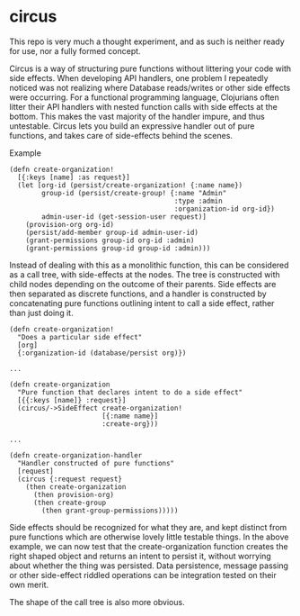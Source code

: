 # circus

This repo is very much a thought experiment, and as such is neither ready
for use, nor a fully formed concept.

Circus is a way of structuring pure functions without littering your code with
side effects. When developing API handlers, one problem I repeatedly noticed
was not realizing where Database reads/writes or other side effects were
occurring. For a functional programming language, Clojurians often litter
their API handlers with nested function calls with side effects at the bottom.
This makes the vast majority of the handler impure, and thus untestable.
Circus lets you build an expressive handler out of pure functions, and takes
care of side-effects behind the scenes.

Example
```
(defn create-organization!
  [{:keys [name] :as request}]
  (let [org-id (persist/create-organization! {:name name})
        group-id (persist/create-group! {:name "Admin"
                                         :type :admin
                                         :organization-id org-id})
        admin-user-id (get-session-user request)]
    (provision-org org-id)
    (persist/add-member group-id admin-user-id)
    (grant-permissions group-id org-id :admin)
    (grant-permissions group-id group-id :admin)))
```
Instead of dealing with this as a monolithic function, this can be considered
as a call tree, with side-effects at the nodes. The tree is constructed with
child nodes depending on the outcome of their parents. Side effects are then
separated as discrete functions, and a handler is constructed by concatenating
pure  functions outlining intent to call a side effect, rather than just doing
it.
```
(defn create-organization!
  "Does a particular side effect"
  [org]
  {:organization-id (database/persist org)})

...

(defn create-organization
  "Pure function that declares intent to do a side effect"
  [{{:keys [name]} :request}]
  (circus/->SideEffect create-organization!
                       [{:name name}]
                       :create-org}))

...

(defn create-organization-handler
  "Handler constructed of pure functions"
  [request]
  (circus {:request request}
    (then create-organization
      (then provision-org)
      (then create-group
        (then grant-group-permissions)))))
```

Side effects should be recognized for what they are, and kept distinct from
pure functions which are otherwise lovely little testable things. In the above
example, we can now test that the create-organization function creates the
right shaped object and returns an intent to persist it, without worrying
about whether the thing was persisted. Data persistence, message passing
or other side-effect riddled operations can be integration tested on their
own merit.

The shape of the call tree is also more obvious.
